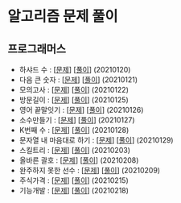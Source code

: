 # 알고리즘 문제 풀이

## 프로그래머스
- 하샤드 수 : [[문제](https://programmers.co.kr/learn/courses/30/lessons/12947)] [[풀이](https://github.com/preludezdev/Algorithm/blob/master/src/main/java/programmers/%ED%95%98%EC%83%A4%EB%93%9C%EC%88%98/Solution.kt)] (20210120)
- 다음 큰 숫자 : [[문제](https://programmers.co.kr/learn/courses/30/lessons/12911)] [[풀이](https://github.com/preludezdev/Algorithm/blob/master/src/main/java/programmers/%EB%8B%A4%EC%9D%8C%ED%81%B0%EC%88%AB%EC%9E%90/Solution.java)] (20210121)
- 모의고사 : [[문제](https://programmers.co.kr/learn/courses/30/lessons/42840)] [[풀이](https://github.com/preludezdev/Algorithm/blob/master/src/main/java/programmers/%EB%AA%A8%EC%9D%98%EA%B3%A0%EC%82%AC/Solution.kt)] (20210122)
- 방문길이 : [[문제](https://programmers.co.kr/learn/courses/30/lessons/49994)] [[풀이](https://github.com/preludezdev/Algorithm/blob/master/src/main/java/programmers/%EB%B0%A9%EB%AC%B8%EA%B8%B8%EC%9D%B4/Solution.java)] (20210125)
- 영어 끝말잇기 : [[문제](https://programmers.co.kr/learn/courses/30/lessons/12981)] [[풀이](https://github.com/preludezdev/Algorithm/blob/master/src/main/java/programmers/%EC%98%81%EC%96%B4%EB%81%9D%EB%A7%90%EC%9E%87%EA%B8%B0/Solution.java)] (20210126)
- 소수만들기 : [[문제](https://programmers.co.kr/learn/courses/30/lessons/12977)] [[풀이](https://github.com/preludezdev/Algorithm/blob/master/src/main/java/programmers/%EC%86%8C%EC%88%98%EB%A7%8C%EB%93%A4%EA%B8%B0/Solution.kt)] (20210127)
- K번째 수 : [[문제](https://programmers.co.kr/learn/courses/30/lessons/42748)] [[풀이](https://github.com/preludezdev/Algorithm/blob/master/src/main/java/programmers/k%EB%B2%88%EC%A7%B8%EC%88%98/Solution.kt)] (20210128)
- 문자열 내 마음대로 하기 : [[문제](https://programmers.co.kr/learn/courses/30/lessons/12915)] [[풀이](https://github.com/preludezdev/Algorithm/blob/master/src/main/java/programmers/%EB%AC%B8%EC%9E%90%EC%97%B4%EB%82%B4%EB%A7%88%EC%9D%8C%EB%8C%80%EB%A1%9C%EC%A0%95%EB%A0%AC%ED%95%98%EA%B8%B0/Solution.kt)] (20210129)
- 스킬트리 : [[문제](https://programmers.co.kr/learn/courses/30/lessons/49993)] [[풀이](https://github.com/preludezdev/Algorithm/blob/master/src/main/java/programmers/%EC%8A%A4%ED%82%AC%ED%8A%B8%EB%A6%AC/Solution.java)] (20210203)
- 올바른 괄호 : [[문제](https://programmers.co.kr/learn/courses/30/lessons/12909)] [[풀이](https://github.com/preludezdev/Algorithm/blob/master/src/main/java/programmers/%EC%98%AC%EB%B0%94%EB%A5%B8%EA%B4%84%ED%98%B8/Solution.java)] (20210208)
- 완주하지 못한 선수 : [[문제](https://programmers.co.kr/learn/courses/30/lessons/42576)] [[풀이](https://github.com/preludezdev/Algorithm/blob/master/src/main/java/programmers/%EC%99%84%EC%A3%BC%ED%95%98%EC%A7%80%EB%AA%BB%ED%95%9C%EC%84%A0%EC%88%98/Solution.java)] (20210209)  
- 주식가격 : [[문제](https://programmers.co.kr/learn/courses/30/lessons/42584)] [[풀이](https://github.com/preludezdev/Algorithm/blob/b6be76db471605dd6e295e9fe34ca617b9d26953/src/main/java/programmers/%EC%A3%BC%EC%8B%9D%EA%B0%80%EA%B2%A9/Solution.java)] (20210215)
- 기능개발 : [[문제](https://programmers.co.kr/learn/courses/30/lessons/42586)] [[풀이](https://github.com/preludezdev/Algorithm/blob/4226ad6ae37fa853fd33017aeaf8fa3219b5352a/src/main/java/programmers/%EA%B8%B0%EB%8A%A5%EA%B0%9C%EB%B0%9C/Solution.kt)] (20210218)